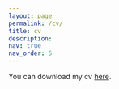 ```yaml
---
layout: page
permalink: /cv/
title: cv
description:
nav: true
nav_order: 5
---
```

<div class="projects">

You can download my cv <a href="https://hubertmassoni.github.io/CV_Hubert_Massoni.pdf">here</a>.
